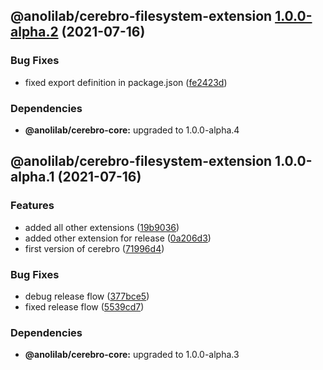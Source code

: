 ## @anolilab/cerebro-filesystem-extension [1.0.0-alpha.2](https://github.com/anolilab/cerebro/compare/@anolilab/cerebro-filesystem-extension@1.0.0-alpha.1...@anolilab/cerebro-filesystem-extension@1.0.0-alpha.2) (2021-07-16)


### Bug Fixes

* fixed export definition in package.json ([fe2423d](https://github.com/anolilab/cerebro/commit/fe2423dd23e305a07e4e3522b60da92e15c34670))



### Dependencies

* **@anolilab/cerebro-core:** upgraded to 1.0.0-alpha.4

## @anolilab/cerebro-filesystem-extension 1.0.0-alpha.1 (2021-07-16)


### Features

* added all other extensions ([19b9036](https://github.com/anolilab/cerebro/commit/19b9036e750823dabe8a5cb16915a68ef3e36f2a))
* added other extension for release ([0a206d3](https://github.com/anolilab/cerebro/commit/0a206d37bd8dc2b1ffa2a9cd04e007c9a409b3f0))
* first version of cerebro ([71996d4](https://github.com/anolilab/cerebro/commit/71996d4122b1b64f09121d2c18d04986a3f6b42f))


### Bug Fixes

* debug release flow ([377bce5](https://github.com/anolilab/cerebro/commit/377bce563a092a1e9d82e908ae6d0a0183fe72c1))
* fixed release flow ([5539cd7](https://github.com/anolilab/cerebro/commit/5539cd7263692bbdaec0c1a3f13d084485a3e6fa))



### Dependencies

* **@anolilab/cerebro-core:** upgraded to 1.0.0-alpha.3
